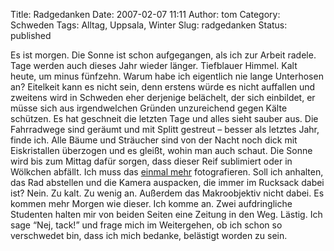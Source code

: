 Title: Radgedanken
Date: 2007-02-07 11:11
Author: tom
Category: Schweden
Tags: Alltag, Uppsala, Winter
Slug: radgedanken
Status: published

Es ist morgen. Die Sonne ist schon aufgegangen, als ich zur Arbeit
radele. Tage werden auch dieses Jahr wieder länger. Tiefblauer Himmel.
Kalt heute, um minus fünfzehn. Warum habe ich eigentlich nie lange
Unterhosen an? Eitelkeit kann es nicht sein, denn erstens würde es nicht
auffallen und zweitens wird in Schweden eher derjenige belächelt, der
sich einbildet, er müsse sich aus irgendwelchen Gründen unzureichend
gegen Kälte schützen. Es hat geschneit die letzten Tage und alles sieht
sauber aus. Die Fahrradwege sind geräumt und mit Splitt gestreut –
besser als letztes Jahr, finde ich. Alle Bäume und Sträucher sind von
der Nacht noch dick mit Eiskristallen überzogen und es gleißt, wohin man
auch schaut. Die Sonne wird bis zum Mittag dafür sorgen, dass dieser
Reif sublimiert oder in Wölkchen abfällt. Ich muss das [einmal
mehr](http://www.fiket.de/2007/01/09/eiskristall/) fotografieren. Soll
ich anhalten, das Rad abstellen und die Kamera auspacken, die immer im
Rucksack dabei ist? Nein. Zu kalt. Zu wenig an. Außerdem das
Makroobjektiv nicht dabei. Es kommen mehr Morgen wie dieser. Ich komme
an. Zwei aufdringliche Studenten halten mir von beiden Seiten eine
Zeitung in den Weg. Lästig. Ich sage “Nej, tack!” und frage mich im
Weitergehen, ob ich schon so verschwedet bin, dass ich mich bedanke,
belästigt worden zu sein.

